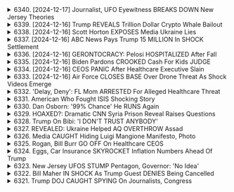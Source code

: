 <details>
<summary>6340. [2024-12-17] Journalist, UFO Eyewitness BREAKS DOWN New Jersey Theories</summary><br>

<a href="https://www.youtube.com/watch?v=yDkJoNlvZCg" target="_blank">
    <img src="https://img.youtube.com/vi/yDkJoNlvZCg/maxresdefault.jpg" 
        alt="[Youtube]" width="200">
</a>

# Journalist, UFO Eyewitness BREAKS DOWN New Jersey Theories

## 不明航空器事件之重點整理：採訪紀錄摘要

**概觀：** 本摘要基於一次採訪紀錄，內容主要討論近期於美國各地發生的不明航空器的目擊事件。採訪者與當地執法人員、白宮消息來源，以及調查事件的記者進行了深入交流，试图辨别事件的性质與背後原因。

**(一) 事件描述與目擊情況：**

*   **多重目擊證詞：** 無數的民眾和執法人員（包括警官、海岸守備隊）都報導目擊到不明飛行物（UFO）、無人機（Drone）或不明航空器（UAPA）。
*   **目擊地點：** 事件發生範圍廣泛，包括人口稠密地區和海岸線附近。
*   **異常現象：** 報導中提及的不尋常情況包括大量不明物體（多達50個）、以高速度追蹤執法船隻、以及在海洋中出現大量的空中物體。
*   **高度不確定性：** 目擊者無法確定這些物體的材質、動力來源或飛行方式。

**(二) 執法及政府部門的反應：**

*   **執法調查：** 當地執法部門（例如安郡警察局）正在積極追蹤這些物體，並記錄所有目擊事件。
*   **聯邦政府協作：** 執法部門將所有情報收集後都提交給聯邦政府。
*   **法律訴求：** 有執法部門呼籲制定相關法律，以规范无人机的运营，並追蹤所有飛行物體，類似於目前航空業對飛機的追蹤和管理方式。
*   **政府回應曖昧：** 白宮和聯邦政府的回應往往模糊不清，強調事態的可控，但沒有充分解释事件的本質。

**(三) 對事件起因的推測：**

*   **飛行器誤認：** 部分人士認為這些目擊事件可能是人們誤認了飛機、無人機或其他飛行器。
*   **無人機活動增長：** 隨著無人機技術的普及，無人機的非法或未經授權的使用情況也可能有所增加。
*   **政府機密活動：** 採訪者認為，聯邦政府可能參與一些秘密的航空活動，而這些活動可能被誤認為是外星或不明航空器。
*   **UFO/外星生命：** 一部分人仍懷疑這些不明航空器與外星生命或不明文明有關。

**(四) 採訪者的分析與判斷：**

*   **事件複雜性：**  採訪者認為，事件的起因很可能是一個複雜混合體，涉及飛行器误认、無人機活動、政府密事等多重因素。
*   **政府知情程度：** 採訪者懷疑聯邦政府可能掌握比公眾更多的信息，並正在選擇性地公開真相。
*   **風險評估：** 採訪者對聯邦政府的回應表示擔憂，認為其對事態的淡化可能構成一種不負責任行為，並可能隱藏著潛在的風險。



**結論：** 總體而言，這份採訪紀錄揭示了不明航空器事件的複雜性和不確定性。 需要更嚴肅的調查與分析，以辨明真相並确保公共安全。
</details>

<details>
<summary>6339. [2024-12-16] Trump REVEALS Trillion Dollar Crypto Whale Bailout</summary><br>

<a href="https://www.youtube.com/watch?v=rw3NTxWXvKg" target="_blank">
    <img src="https://img.youtube.com/vi/rw3NTxWXvKg/maxresdefault.jpg" 
        alt="[Youtube]" width="200">
</a>

# Trump REVEALS Trillion Dollar Crypto Whale Bailout

## 比特币战略：一份分析摘要

以下是关于比特币战略的要点总结，基于所提供的文本，并以客观严谨的条理进行组织：

**一、核心论点：对比特幣战略的反驳**

*   **财富转移:** 比特币战略被描述为一项通过转移公共资金，使已富裕阶层受益的“掠夺计划”。
*   **缺乏合理逻辑:**  策略的支持理由看似是为了让竞选支持者获得巨额利益，而非出于实际的经济或战略考虑。
*   **高风险投资：**将资金投入比特币被认为存在固有风险，包括技术过时、黑客攻击以及市场崩盘可能造成的重大财务损失。

**二、 潜在的经济风险**

*   **金融系统風險:**  将比特币纳入金融体系，提高了系统性风险。报告指出了加密货币购买资金被用于放贷的趋势，以及该领域带来的潜在问题。
*   **经济崩溃潜力:** 比特币的崩盘可能会导致类似2008年金融危机的连锁反应，特别是鉴于低收入家庭将加密货币收益用于获取住房贷款和汽车贷款的情况。
*   **过度杠杆:** 通过加密货币获得的贷款可能导致过度杠杆，加剧经济冲击时的脆弱性。

**三、 地缘政治影响**

*   **美元减弱：** 比特币战略被认为可能削弱美元价值，使美国在全球的经济影响力降低。
*   **制裁规避：** 其他国家可能利用比特币来规避经济制裁，从而损害美国的国家利益。
*   **普汀的兴趣：** 俄羅斯总统普丁对加密货币表现出兴趣，这进一步增加了人们对美元可能被规避的担忧。

**四、监管和人员变动问题**

*   **监管风险：** 该文件警告说，特朗普政府任命了亲加密货币的官员担任监管职位，可能会损害对加密货币市场的有效监管。
*   **政策失调：** 对证券交易委员会 (SEC) 和财政部的领导人进行人事调动，可能会导致监管力度减弱，对金融稳定构成威胁。
*   **PayPal 的角色:**  一些人认为，加密貨幣与PayPal的目标是创建一个“新世界货币”，但这可能会损害美国传统的金融系统。

**五、 固有技术和市场风险**

*   **技术过时：** 比特币可能被更先进的技术所取代，导致其价值迅速下降。
*   **黑客攻击和盗窃:**  加密货币对黑客攻击和盗窃尤其容易受到攻击，这可能导致巨额资金损失。
*   **缺乏内生价值:**  比特币缺乏传统的内在价值，其价格很大程度上取决于投机炒作。

**總結:**

这份分析批判性地评估了特朗普政府的比特币战略，指出其所存在的重大金融、经济、监管和技术风险。它强调了将公共资金投入这种高风险数字资产，可能导致财富转移，破坏金融稳定性，并损害美国的国家利益。
</details>

<details>
<summary>6338. [2024-12-16] Scott Horton EXPOSES Media Ukraine Lies</summary><br>

<a href="https://www.youtube.com/watch?v=K_5iClEOGu8" target="_blank">
    <img src="https://img.youtube.com/vi/K_5iClEOGu8/maxresdefault.jpg" 
        alt="[Youtube]" width="200">
</a>

# Scott Horton EXPOSES Media Ukraine Lies

## 斯考特·赫里翁關於俄烏衝突之觀點重點整理

斯考特·赫里翁 (Scott Hertron) 在 Breaking Points 節目中闡述了他對俄烏衝突的獨特視角。其核心觀點是：俄羅斯的行動並非僅僅基於浪漫或擴張野心，而是基於對自身安全關切的理性考量，且西方（尤其是美國和北約）長期以來的政策是衝突演變的主要因素。以下是他觀點的重點整理：

**一、衝突的根源：俄羅斯的合理安全關切**

*   **安全困境：** 弗拉基米爾·普丁認為，北約持續東擴，使得俄羅斯面臨來自西方國家的安全威脅。在烏克蘭部署導彈系統，使得莫斯科在 10 分鐘之內可能受到核攻擊。
*   **不對稱威脅：** 普丁擔心，如果烏克蘭加入北約，將使得西方有能力部署對俄羅斯構成直接威脅的武器系統。
*   **歷史背景：** 普丁多次強調，對克里米亞的防禦是其安全戰略的核心，他認為西方不尊重俄羅斯的安全關切。
*   **明確的訴求：** 他強調，俄羅斯的訴求並非是完全佔領烏克蘭，而是確保自身安全，即阻止烏克蘭加入北約，並阻止在該地區部署對俄羅斯構成威脅的武器系統。

**二、西方（尤其是美國和北約）的過錯**

*   **北約東擴：** 北約長期東擴，無視俄羅斯的警告和安全關切，是破壞歐洲安全格局的主要因素。
*   **雙重標準：** 西方在處理國際冲突時存在雙重標準，例如，在科索沃、南蘇丹和戈蘭高地等地區支持分離主義運動，但在俄羅斯周邊卻反對。
*   **自由主義世界秩序的虛偽性：** 西方所宣揚的自由主義世界秩序，僅是世界帝國主義的變相形式，其根本目的是維護自身的利益。
*   **違反國際規則：** 國際規則被西方所利用，以達到其政治目的，而忽略了其他国家的安全關切。
*   **領土爭端的處理：** 若是美國所為，西方便會默許，但俄羅斯若採取類似行動，則會受到嚴厲批評 (例如科索沃 vs 克里米亞)。

**三、烏克蘭的地位和衝突的意義**

*   **美國對烏克蘭的價值：** 斯考特·赫里翁認為，美國並不在乎烏克蘭的戰略意義，冷戰時期蘇聯占領烏克蘭時，美國也未採取任何行動。
*   **俄羅斯對烏克蘭的戰略重要性：** 對於俄羅斯而言，確保烏克蘭不加入北約，並防止其成為對俄羅斯構成威脅的地區，至關重要。
*  **不應接受邊境爭端的國家加入北約：** 北約不應接納存在領土爭端的國家為成員，以免引發更大的冲突。
*  **黑海地區的戰略意義：** 北約在黑海地區的存在，對於俄羅斯構成了直接的安全威脅。

**四、斯考特·赫里翁的論述方式**

*   **歷史、地緣政治和國際關係視角：** 斯考特·赫里翁的論述融合了歷史、地緣政治和國際關係等方面的知識，提供了一個全面而深入的分析。
*   **批判性思考：** 他對主流觀點進行了批判性思考，並提出了不同的見解。
*   **客觀性和理性的分析：** 斯考特·赫里翁的分析是基於客觀事實和邏輯推理，避免了情緒化的表達和偏見。
* **論述依據：** 斯考特·赫里翁的論述主要基於他的書籍，以及他在節目中所分析的歷史資料和地緣政治背景。

總而言之，斯考特·赫里翁認為，俄烏衝突並非簡單的侵略行為，而是多種因素共同作用的結果。理解衝突背後的深層原因，需要從歷史、地緣政治和國際關係等角度進行分析，並且需要批判性地思考主流觀點。他的觀點提供了一種理解衝突的新視角，並引發人們對國際安全格局和地緣政治的思考。
</details>

<details>
<summary>6337. [2024-12-16] ABC News Pays Trump 15 MILLION In SHOCK Settlement</summary><br>

<a href="https://www.youtube.com/watch?v=LqpNbc-pY84" target="_blank">
    <img src="https://img.youtube.com/vi/LqpNbc-pY84/maxresdefault.jpg" 
        alt="[Youtube]" width="200">
</a>

# ABC News Pays Trump 15 MILLION In SHOCK Settlement

## 對喬治·斯蒂法諾普洛斯（George Stephonopoulos）名譽毀損訴訟的重點整理與分析

以下，根據提供的文本，將事件與分析重點整理如下：

**I. 事件背景：**

*   **訴訟的起因：** 喬治·斯蒂法諾普洛斯在一期節目中關於特朗普的言論引發了特朗普陣營的訴訟威脅。
*   **ABC的反應：** ABC選擇和解，刊登了編輯註釋，但註釋內容模糊且缺乏明確承認錯誤。
*   **核心爭議點：** 媒體界對ABC屈服於威脅，而非捍衛其新聞報導自由表示質疑與擔憂。

**II. ABC屈服原因的可能性推測：**

*   **保險因素：** 有分析指出，類似事件中，保險公司可能要求媒體和解，降低風險。此前曾有案例（克里斯·漢森事件）表明保險公司可能主導和解決策。
*   **避免訴訟成本：** 媒體可能評估了訴訟的成本、時間和聲譽風險，最終決定和解以避免更嚴重的後果。
*   **特朗普陣營的威脅：**  特朗普陣營可能直接聯繫ABC，威脅若不更正言論，將發起名譽毀損訴訟。

**III. 對此決定的批評與擔憂：**

*   **新聞自由的侵蝕：** 多名專家（包括律師、記者）認為，ABC此舉為不正當壓力屈服，設置了一個可怕的先例，可能危害新聞自由和媒體獨立性。
*   **對媒體的威慑：** 此事件可能向其他媒體傳達信息，暗示在報導涉及特朗普時需謹慎，以免引發訴訟。
*   **編輯註釋的模糊性：** 編輯註釋的措辭含糊不清，未能明確承認錯誤或更正不實信息，被認為是一種敷衍的方式。
* **媒體怯懦** 多個媒體工作者認為ABC屈服於壓力是種怯懦行為。

**IV. 其他重要觀點：**

*   **保險因素的可能性：** 媒體的保險可能促使和解。
*   **案例類似性：** 曾有名記者與保險公司產生衝突，保險公司促使他和解。
*   **編輯註釋的作用：** 和解協議可能要求包含編輯註釋。

**V. 文本呼籲**

*   文本作者希望得到ABC內幕消息，並強調自己將公開一切真相。
* 作者同時呼籲支持獨立媒體，並邀請讀者訂閱breakingpointsto.com。
* 文本鼓勵讀者分享並留下意見。
</details>

<details>
<summary>6336. [2024-12-16] GERONTOCRACY: Pelosi HOSPITALIZED After Fall</summary><br>

<a href="https://www.youtube.com/watch?v=idcOxWm7RLU" target="_blank">
    <img src="https://img.youtube.com/vi/idcOxWm7RLU/maxresdefault.jpg" 
        alt="[Youtube]" width="200">
</a>

# GERONTOCRACY: Pelosi HOSPITALIZED After Fall

## Breaking Points 節目對話重點整理：美國政治體制與民主困境

以下為 Breaking Points 節目的對話重點整理，針對美國政治體制、民主運作、以及資深政治人物權力固守等問題，進行結構化的歸納：

**一. 資深政治人物權力固守的現象分析:**

*   **缺乏可信的挑戰者:** 諸如米奇·麥克康奈、南希·裴洛西、戴安·範斯坦等資深政治人物，往往能夠利用自身財力、政治資源，壓制可能的黨內挑戰者，避免初選競爭。
*   **對黨內初選的操縱:** 資深議員傾向拒絕與挑戰者進行公開辯論，透過資金和資源優位，控制選舉結果。
*   **政治生態的助長：** 在某些情況下，例如肯塔基和舊金山，選區政治結構（共和黨優勢區，或民主黨鐵票區）使得資深議員即便不受當地選民歡迎，亦能藉由黨內優勢穩奪勝選。

**二. 民主運作的缺陷與隱憂:**

*   **選民選擇的侷限性:** 缺乏具競爭力、理念清晰的挑戰者，限制了選民的多元選擇。
*   **缺乏真正的政治革新:** 現有體系阻礙了新觀念、新力量的湧現，讓選民難以推動真正的改變。
*   **政客權力掌握的長期化：** 一些政治人物直至身體虛弱，甚至喪失認知能力，仍在職，凸顯政治體系缺乏健全的換血機制。
*   **利益集團的操控:** 既有體系容易被利益集團掌控，阻礙了真正代表民意的政策推動。

**三. 肯塔基州與舊金山選區的特殊性分析:**

*   **肯塔基州：** 該州由於強烈的共和黨傾向，使得民主黨候選人難以與麥克康奈競爭，即便麥克康奈不受選民歡迎。
*   **舊金山：** 裴洛西在該選區擁有深厚的黨內優勢，使得民主黨初選缺乏真正的競爭，讓她得以長期在職。

**四. 體制性問題的根源：**

*   **資金的力量：** 政治人物藉由籌集大量資金，強化自身影響力及操縱選舉的空間。
*   **缺乏制衡機制：** 現有體系缺乏健全的制衡機制，無法有效遏制資歷深厚的政客濫用權力的現象。
*   **美國醫療保健體制的問題：** 議員們能夠在身體狀況不佳的時候持續擔任公職，暴露了美國的醫療保健體系無法及時啟動換血機制。
*   **孤立主義 VS. 霸權：** 節目提到一些資深政客仍然堅持美國在全球霸權的政策，而忽視了國內的需求。

**五. 節目呼籲與號召：**

*   節目呼籲選民認清體制性問題，並積極參與政治，推動真正的變革。
*   節目呼籲支持獨立媒體，打破既有權力的壟斷。
*   節目鼓勵觀眾分享節目內容，擴大影響力，共同努力改變現狀。
</details>

<details>
<summary>6335. [2024-12-16] Biden Pardons CROOKED Cash For Kids JUDGE</summary><br>

<a href="https://www.youtube.com/watch?v=7FxSGj9-MbE" target="_blank">
    <img src="https://img.youtube.com/vi/7FxSGj9-MbE/maxresdefault.jpg" 
        alt="[Youtube]" width="200">
</a>

# Biden Pardons CROOKED Cash For Kids JUDGE

好的，以下是對您提供的文字的重點整理與歸納：

**總體主題：** 總統赦免權的濫用與不公正，以及拜登政府赦免決定的爭議性。

**一、核心論點：**

*   **赦免權的選擇性運用：** 批評人士認為拜登政府的赦免決策優先考慮了其支持者、富裕人士及其盟友，而非真正需要幫助的無辜者。
*   **缺乏審查機制：** 赦免流程存在漏洞，使得一些不應被赦免的人（如“金錢導向”的法官）也獲得了赦免。
*   **不公的優先級：** 總統之子以及與政權有聯繫的人比實際被不公正地監禁的個人獲得了更高的赦免優先級。

**二、具體例子：**

*   **總統之子：** 拜登總統的首個赦免對象是他的儿子。
*   **“金錢導向”的法官：** 一名因“金錢導向”而判刑的法官被赦免，引發廣泛批評。
*   **被遺忘的受害者：** 被指控需要幫助的個人（如史蒂芬·東吉、朱利安·阿桑奇等）卻未得到赦免。

**三、批評與疑慮：**

*   **缺乏透明度：** 赦免流程的缺乏透明度讓人懷疑總統的赦免權被濫用。
*   **缺乏盡職調查：** 總統似乎缺乏對赦免對象背景的審查，導致不良後果。
*   **政治動機：** 批評者認為拜登政府的赦免決策具有政治動機，目的是討好特定群體。

**四、總結：**

文章批判了拜登政府赦免權的使用，並指出其決策存在偏頗和不公正的現象。 作者認為總統似乎優先考慮了政治盟友和富豪捐贈者, 而忽略了那些真正需要幫助的受害者。

希望這些重點整理對您有所幫助！
</details>

<details>
<summary>6334. [2024-12-16] CEOS PANIC After Healthcare Executive Slain</summary><br>

<a href="https://www.youtube.com/watch?v=JxQA4u_WYM0" target="_blank">
    <img src="https://img.youtube.com/vi/JxQA4u_WYM0/maxresdefault.jpg" 
        alt="[Youtube]" width="200">
</a>

# CEOS PANIC After Healthcare Executive Slain

## Breaking Points 視頻重點摘要 (關於槍擊事件嫌犯逮捕)

以下是視頻內容的重點摘要，以條列格式呈現，並使用正式用語：

**一. 事件概要**

*   **槍擊事件發生**: 視頻討論一桩槍擊事件，重點關注嫌犯的逮捕過程及其相關隱私疑慮。
*   **嫌犯逮捕**: 嫌犯在被列車逮捕後，嫌疑犯的個人資料和逮捕過程成為討論重點。
*  **懷疑逮捕進程** : 視頻主要討論逮捕過程中的異常情況以及可能存在的隱私侵犯。

**二. 逮捕過程細節**

*   **照片辨識**: 執法部門利用嫌犯的照片，通過公民提供的線索進行辨識。
*   **麥當勞線索**: 嫌犯是根據麥當勞快餐店客戶提供的線索，通過臉部匹配技術確定身份。
*   **時間疑慮**: 傳聞嫌犯是在警方根據該線索到達現場後幾分鐘被逮捕，由於信息量巨大，時間安排引人懷疑。
*   **潛在的監視技術**: 視頻質疑執法部門是否使用了麥當勞快餐店的監視系統 (包括臉部識別)，未經同意調取公民資料，構成潛在隱私侵犯。

**三. 隱私權及監視技術的討論**

*   **面部掃描和生物數據**:  視頻指出，TSA (運輸安保管理局) 正在推行面部掃描技術，例如在機場進行安檢，並將公民的生物數據存儲在政府數據庫中。
*   **預檢和監控網絡**:  指出有 4500 萬人已參與 TSA 預檢計劃，意味著他們的指紋、面部信息和個人數據已被政府搜集。
*   **監視技術的普及**:  強調現代城市中監視攝影机的數量龐大，導致公民几乎無時無刻不在被監控。

**四.  嫌犯行為分析**

*   **丟棄的物品**: 嫌犯在逃亡過程中丟棄了槍支、子彈和假鈔，行為舉止引發疑問。
*   **逃亡策略**: 嫌犯未選擇搭乘飛機，而是選擇搭乘列車逃生，或許認為這是一種更安全的方式。
*  **是否故意被捕**： 視頻質疑嫌犯是否故意被捕，因為他丟棄的物品過於明顯。

**五. 媒體和公民的參與**

*   **公民參與情報提供**：公民積極參與情報提供，但大量情報可能導致警方難以篩選可信資訊。
*  **媒體曝光隱私**： 公眾對於隱私權的討論：對於政府的行為、隱私政策、監控技術以及公民權利等問題提出質疑。

**六. 呼籲及行動**

*    **支持獨立媒體**：鼓勵觀眾支持Breakingpoints.com，以支持獨立媒體發展。
*   **參與討論**：鼓勵觀眾通過點讚、留言和分享視頻，參與討論，擴大影響力。
</details>

<details>
<summary>6333. [2024-12-16] Air Force CLOSES BASE Over Drone Threat As Shock Videos Emerge</summary><br>

<a href="https://www.youtube.com/watch?v=FbbGXVKvNMs" target="_blank">
    <img src="https://img.youtube.com/vi/FbbGXVKvNMs/maxresdefault.jpg" 
        alt="[Youtube]" width="200">
</a>

# Air Force CLOSES BASE Over Drone Threat As Shock Videos Emerge

好的，以下是對提供的文字記錄進行的重點整理，使用正式用語、分段歸納和條列格式：

**一、事件概述與核心爭點**

*   **未知飛行物 (UFO) 目擊事件：** 美國（尤其是紐澤西州）近期頻繁出現身份未知的無人航空器（UAV）目擊事件，引起公眾和政府的關注與恐慌。
*   **聯邦政府的回應：** 聯邦政府（包括 FBI）正在調查這些目擊事件，但資訊披露有限，導致資訊不對稱。
*   **政治壓力：** 紐澤西州知事（Phil Murphy）公開要求聯邦政府加大調查資源，並向公眾提供更具體的資訊，加劇了政府的壓力。
*   **核心爭點：** 目擊事件的來源、目的以及是否構成安全威脅，是目前的主要爭議焦點。

**二、可能的解釋與假設**

*   **隱蔽的國家級計畫：** 目擊事件可能是軍方的秘密行動或實驗性計畫，但政府保持沉默以保密。
*   **恐怖威脅：** 有人猜測這些無人機可能攜帶有毒物質或武器，是對公共安全的威脅（例如：「骯髒炸彈」）。
*   **外部力量的干預：** 存在陰謀論，認為這些無人機可能來自其他國家或外星勢力。
*   **未知的技術：** 也存在技術推斷，認為這些無人機可能配備了突破性但未公開的技術。

**三、政府的資訊透明度和公眾反應**

*   **資訊不透明：** 政府在事件調查過程中缺乏透明度，未能及時向公眾提供充分的資訊，引發了不信任和懷疑。
*   **公眾恐慌：** 缺乏資訊的公眾容易產生恐慌和猜測，增加了社會的不穩定性。
*   **政治壓力：** 州政府官員（如紐澤西州知事）正在向聯邦政府施壓，要求增加資訊公開透明度。

**四、對於川普的討論**

*   **川普的角色：** 對於前總統川普是否可能揭露機密訊息，存在爭議。
*   **信任問題：** 質疑川普的個人可信度，以及他是否會遵循既定規範並揭露真相。

**五、可能的應對措施**

*   **加強聯邦政府的調查：** 需要投入更多的資源，以徹底調查事件的來源和目的。
*   **信息公開：** 聯邦政府應向公眾公開更多信息，以平息恐慌和建立信任。
*   **建立空中管制：** 考慮建立空中管制，以保護重要設施和確保飛行安全。
*   **加強邊境安全：** 密切關注邊境活動，以防止不明無人機入侵。

希望以上整理對您有所幫助。
</details>

<details>
<summary>6332. 'Delay, Deny': FL Mom ARRESTED For Alleged Healthcare Threat</summary><br>

<a href="https://www.youtube.com/watch?v=MwgOACKfSAI" target="_blank">
    <img src="https://img.youtube.com/vi/MwgOACKfSAI/maxresdefault.jpg" 
        alt="[Youtube]" width="200">
</a>

# 'Delay, Deny': FL Mom ARRESTED For Alleged Healthcare Threat


</details>

<details>
<summary>6331. American Who Fought ISIS Shocking Story</summary><br>

<a href="https://www.youtube.com/watch?v=ao170etxp-s" target="_blank">
    <img src="https://img.youtube.com/vi/ao170etxp-s/maxresdefault.jpg" 
        alt="[Youtube]" width="200">
</a>

# American Who Fought ISIS Shocking Story


</details>

<details>
<summary>6330. Dan Osborn: '99% Chance' He RUNS Again</summary><br>

<a href="https://www.youtube.com/watch?v=9pTcDqpfsj4" target="_blank">
    <img src="https://img.youtube.com/vi/9pTcDqpfsj4/maxresdefault.jpg" 
        alt="[Youtube]" width="200">
</a>

# Dan Osborn: '99% Chance' He RUNS Again


</details>

<details>
<summary>6329. HOAXED?: Dramatic CNN Syria Prison Reveal Raises Questions</summary><br>

<a href="https://www.youtube.com/watch?v=O0aIqt2RzbA" target="_blank">
    <img src="https://img.youtube.com/vi/O0aIqt2RzbA/maxresdefault.jpg" 
        alt="[Youtube]" width="200">
</a>

# HOAXED?: Dramatic CNN Syria Prison Reveal Raises Questions


</details>

<details>
<summary>6328. Trump On Bibi: 'I DON'T TRUST ANYBODY'</summary><br>

<a href="https://www.youtube.com/watch?v=lMIvNkUIUXw" target="_blank">
    <img src="https://img.youtube.com/vi/lMIvNkUIUXw/maxresdefault.jpg" 
        alt="[Youtube]" width="200">
</a>

# Trump On Bibi: 'I DON'T TRUST ANYBODY'


</details>

<details>
<summary>6327. REVEALED: Ukraine Helped AQ OVERTHROW Assad</summary><br>

<a href="https://www.youtube.com/watch?v=PyHQfD0PYWs" target="_blank">
    <img src="https://img.youtube.com/vi/PyHQfD0PYWs/maxresdefault.jpg" 
        alt="[Youtube]" width="200">
</a>

# REVEALED: Ukraine Helped AQ OVERTHROW Assad


</details>

<details>
<summary>6326. Media CAUGHT Hiding Luigi Mangione Manifesto, Photo</summary><br>

<a href="https://www.youtube.com/watch?v=GUOtb1I8vmA" target="_blank">
    <img src="https://img.youtube.com/vi/GUOtb1I8vmA/maxresdefault.jpg" 
        alt="[Youtube]" width="200">
</a>

# Media CAUGHT Hiding Luigi Mangione Manifesto, Photo


</details>

<details>
<summary>6325. Rogan, Bill Burr GO OFF On Healthcare CEOS</summary><br>

<a href="https://www.youtube.com/watch?v=ijpJrUviQi8" target="_blank">
    <img src="https://img.youtube.com/vi/ijpJrUviQi8/maxresdefault.jpg" 
        alt="[Youtube]" width="200">
</a>

# Rogan, Bill Burr GO OFF On Healthcare CEOS


</details>

<details>
<summary>6324. Eggs, Car Insurance SKYROCKET Inflation Numbers Ahead Of Trump</summary><br>

<a href="https://www.youtube.com/watch?v=ubO93EKjXls" target="_blank">
    <img src="https://img.youtube.com/vi/ubO93EKjXls/maxresdefault.jpg" 
        alt="[Youtube]" width="200">
</a>

# Eggs, Car Insurance SKYROCKET Inflation Numbers Ahead Of Trump


</details>

<details>
<summary>6323. New Jersey UFOS STUMP Pentagon, Governor: 'No Idea'</summary><br>

<a href="https://www.youtube.com/watch?v=mc-Hh3juBuw" target="_blank">
    <img src="https://img.youtube.com/vi/mc-Hh3juBuw/maxresdefault.jpg" 
        alt="[Youtube]" width="200">
</a>

# New Jersey UFOS STUMP Pentagon, Governor: 'No Idea'


</details>

<details>
<summary>6322. Bill Maher IN SHOCK As Trump Guest DENIES Being Cancelled</summary><br>

<a href="https://www.youtube.com/watch?v=Q0-2HbeCbfE" target="_blank">
    <img src="https://img.youtube.com/vi/Q0-2HbeCbfE/maxresdefault.jpg" 
        alt="[Youtube]" width="200">
</a>

# Bill Maher IN SHOCK As Trump Guest DENIES Being Cancelled


</details>

<details>
<summary>6321. Trump DOJ CAUGHT SPYING On Journalists, Congress</summary><br>

<a href="https://www.youtube.com/watch?v=DpGYcUQzcf4" target="_blank">
    <img src="https://img.youtube.com/vi/DpGYcUQzcf4/maxresdefault.jpg" 
        alt="[Youtube]" width="200">
</a>

# Trump DOJ CAUGHT SPYING On Journalists, Congress


</details>

